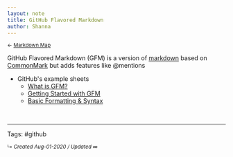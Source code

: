 ```yaml
---
layout: note
title: GitHub Flavored Markdown
author: Shanna
---
```


<small>← [Markdown Map](../zk-public/-markdown)</small>

GitHub Flavored Markdown (GFM) is a version of [markdown](../zk-public/-markdown) based on [CommonMark](commonmark-markdown) but adds features like @mentions

- GitHub's example sheets 
	- [What is GFM?](https://github.github.com/gfm/#what-is-github-flavored-markdown-)
	- [Getting Started with GFM](https://docs.github.com/en/github/writing-on-github/getting-started-with-writing-and-formatting-on-github)
	- [Basic Formatting & Syntax](https://docs.github.com/en/github/writing-on-github/basic-writing-and-formatting-syntax#ignoring-markdown-formatting)


<br>



---

Tags: #github


<small>↳ <i>Created Aug-01-2020 / Updated ∞ </i></small>